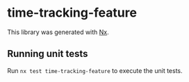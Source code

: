 # time-tracking-feature

This library was generated with [Nx](https://nx.dev).

## Running unit tests

Run `nx test time-tracking-feature` to execute the unit tests.
